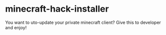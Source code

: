 # minecraft-hack-installer
You want to uto-update your private minecraft client? Give this to developer and enjoy!
